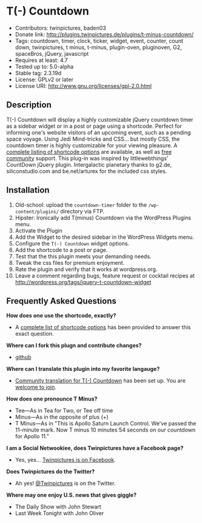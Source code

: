 T(-) Countdown
==============
* Contributors: twinpictures, baden03
* Donate link: http://plugins.twinpictures.de/plugins/t-minus-countdown/
* Tags: countdown, timer, clock, ticker, widget, event, counter, count down, twinpictures, t minus, t-minus, plugin-oven, pluginoven, G2, spaceBros, jQuery, javascript
* Requires at least: 4.7
* Tested up to: 5.0-alpha
* Stable tag: 2.3.19d
* License: GPLv2 or later
* License URI: http://www.gnu.org/licenses/gpl-2.0.html

Description
-----------
T(-) Countdown will display a highly customizable jQuery countdown timer as a sidebar widget or in a post or page using a shortcode. Perfect for informing one's website visitors of an upcoming event, such as a pending space voyage. Using Jedi Mind-tricks and CSS... but mostly CSS, the countdown timer is highly customizable for your viewing pleasure. A <a href='http://plugins.twinpictures.de/plugins/t-minus-countdown/documentation/'>complete listing of shortcode options</a> are available, as well as <a href='http://wordpress.org/support/plugin/jquery-t-countdown-widget'>free community</a> support. This plug-in was inspired by littlewebthings' CountDown jQuery plugin. Intergalactic planetary thanks to g2.de, siliconstudio.com and be.net/arturex for the included css styles.

Installation
------------
1. Old-school: upload the `countdown-timer` folder to the `/wp-content/plugins/` directory via FTP.
1. Hipster: Ironically add T(minus) Countdown via the WordPress Plugins menu.
1. Activate the Plugin
1. Add the Widget to the desired sidebar in the WordPress Widgets menu.
1. Configure the `T(-) Countdown` widget options.
1. Add the shortcode to a post or page.
1. Test that the this plugin meets your demanding needs.
1. Tweak the css files for premium enjoyment.
1. Rate the plugin and verify that it works at wordpress.org.
1. Leave a comment regarding bugs, feature request or cocktail recipes at http://wordpress.org/tags/jquery-t-countdown-widget

Frequently Asked Questions
--------------------------
<b>How does one use the shortcode, exactly?</b>
* A <a href='http://plugins.twinpictures.de/plugins/t-minus-countdown/documentation/'>complete list of shortcode options</a> has been provided to answer this exact question.

<b>Where can I fork this plugn and contribute changes?</b>
* <a href='http://github.com/baden03/t-minus-countdown'>github</a>

<b>Where can I translate this plugin into my favorite langauge?</b>
* <a href='http://translate.twinpictures.de/projects/t-countdown'>Community translation for T(-) Countdown</a> has been set up. You are <a href='http://translate.twinpictures.de/wordpress/wp-login.php?action=register'>welcome to join</a>.

<b>How does one pronounce T Minus?</b>
* Tee&mdash;As in Tea for Two, or Tee off time
* Minus&mdash;As in the opposite of plus (+)
* T Minus&mdash;As in "This is Apollo Saturn Launch Control. We've passed the 11-minute mark. Now T minus 10 minutes 54 seconds on our countdown for Apollo 11."

<b>I am a Social Netwookiee, does Twinpictures have a Facebook page?</b>
* Yes, yes... <a href='http://www.facebook.com/twinpictures'>Twinpictures is on Facebook</a>.

<b>Does Twinpictures do the Twitter?</b>
* Ah yes! <a href='http://twitter.com/#!/twinpictures'>@Twinpictures</a> is on the Twitter.

<b>Where may one enjoy U.S. news that gives giggle?</b>
* The Daily Show with John Stewart
* Last Week Tonight with John Oliver
